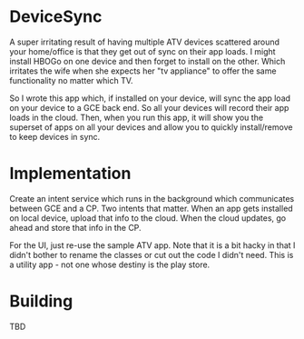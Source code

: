 # DeviceSync

A super irritating result of having multiple ATV devices scattered around your home/office is that they get out of sync on their app loads. I might install HBOGo on one device and then forget to install on the other. Which irritates the wife when she expects her "tv appliance" to offer the same functionality no matter which TV.

So I wrote this app which, if installed on your device, will sync the app load on your device to a GCE back end. So all your devices will record their app loads in the cloud. Then, when you run this app, it will show you the superset of apps on all your devices and allow you to quickly install/remove to keep devices in sync.

# Implementation

Create an intent service which runs in the background which communicates between GCE and a CP. Two intents that matter. When an app gets installed on local device, upload that info to the cloud. When the cloud updates, go ahead and store that info in the CP.

For the UI, just re-use the sample ATV app. Note that it is a bit hacky in that I didn't bother to rename the classes or cut out the code I didn't need. This is a utility app - not one whose destiny is the play store.


# Building

TBD
